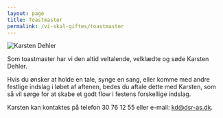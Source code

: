 ```yaml
---
layout: page
title: Toastmaster
permalink: /vi-skal-giftes/toastmaster
---
```


![Karsten Dehler](/assets/images/karsten-300x300.jpg "Karsten Dehler")

Som toastmaster har vi den altid veltalende, velklædte og søde Karsten Dehler.

Hvis du ønsker at holde en tale, synge en sang, eller komme med andre festlige indslag i løbet af aftenen, bedes du aftale dette med Karsten, som så vil sørge for at skabe et godt flow i festens forskellige indslag.

Karsten kan kontaktes på telefon 30 76 12 55 eller e-mail: [kd@dsr-as.dk](mailto:kd@dsr-as.dk).
